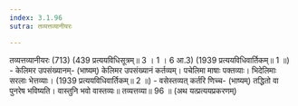 ```yaml
---
index: 3.1.96
sutra: तव्यत्तव्यानीयरः

---
```

 तव्यत्तव्यानीयरः (713) (439 प्रत्ययविधिसूत्रम्॥ 3 । 1 । 6 आ.3) (1939 प्रत्ययविधिवार्तिकम्॥ 1 ॥) - केलिमर उपसंख्यानम्- (भाष्यम्) केलिमर उपसंख्यानं कर्तव्यम्। पचेलिमा माषाः पक्तव्याः। भिदेलिमाः सरलाः भेत्तव्याः। (1939 प्रत्ययविधिवार्तिकम्॥ 2 ॥) - वसेस्तव्यत् कर्तरि णिच्च- (भाष्यम्) तद्धितो वा पुनरेष भविष्यति। वास्तुनि भवो वास्तव्यः॥ तव्यत्तव्या॥ 96 ॥ (अथ यत्प्रत्ययप्रकरणम्) 